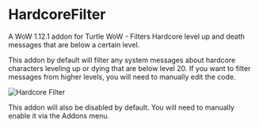 # HardcoreFilter
A WoW 1.12.1 addon for Turtle WoW - Filters Hardcore level up and death messages that are below a certain level.

This addon by default will filter any system messages about hardcore characters leveling up or dying that are below level 20.
If you want to filter messages from higher levels, you will need to manually edit the code.

![Hardcore Filter](https://github.com/Lexiebean/Hardcore-Death/raw/main/HowToEdit.png)

This addon will also be disabled by default. You will need to manually enable it via the Addons menu.
